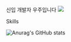 신입 개발자 우주입니다
<a href="https://backup-study.tistory.com/" target="_blank"><img src="https://img.shields.io/badge/Blog-ffffff?style=flat-square&logo=tistory&logoColor=000000"/></a>

Skills


![Anurag's GitHub stats](https://github-readme-stats.vercel.app/api?username=juyayeahID&show_icons=true&theme=radical)



<!--
**juyayeah/juyayeah** is a ✨ _special_ ✨ repository because its `README.md` (this file) appears on your GitHub profile.

Here are some ideas to get you started:

- 🔭 I’m currently working on ...
- 🌱 I’m currently learning ...
- 👯 I’m looking to collaborate on ...
- 🤔 I’m looking for help with ...
- 💬 Ask me about ...
- 📫 How to reach me: ...
- 😄 Pronouns: ...
- ⚡ Fun fact: ...
-->

